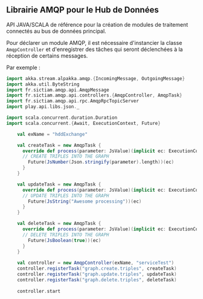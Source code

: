 ## Librairie AMQP pour le Hub de Données

API JAVA/SCALA de référence pour la création de modules de traitement connectés au bus de données principal.

Pour déclarer un module AMQP, il est nécessaire d'instancier la classe `AmqpController` et d'enregistrer des tâches qui seront déclenchées à la réception de certains messages.

Par exemple :
```scala
import akka.stream.alpakka.amqp.{IncomingMessage, OutgoingMessage}
import akka.util.ByteString
import fr.sictiam.amqp.api.AmqpMessage
import fr.sictiam.amqp.api.controllers.{AmqpController, AmqpTask}
import fr.sictiam.amqp.api.rpc.AmqpRpcTopicServer
import play.api.libs.json._

import scala.concurrent.duration.Duration
import scala.concurrent.{Await, ExecutionContext, Future}

    val exName = "hddExchange"

    val createTask = new AmqpTask {
      override def process(parameter: JsValue)(implicit ec: ExecutionContext): Future[JsValue] = {
      // CREATE TRIPLES INTO THE GRAPH
        Future(JsNumber(Json.stringify(parameter).length))(ec)
      }
    }

    val updateTask = new AmqpTask {
      override def process(parameter: JsValue)(implicit ec: ExecutionContext): Future[JsValue] = {
      // UPDATE TRIPLES INTO THE GRAPH
        Future(JsString("Awesome processing"))(ec)
      }
    }

    val deleteTask = new AmqpTask {
      override def process(parameter: JsValue)(implicit ec: ExecutionContext): Future[JsValue] = {
      // DELETE TRIPLES INTO THE GRAPH
        Future(JsBoolean(true))(ec)
      }
    }
    
    val controller = new AmqpController(exName, "serviceTest")
    controller.registerTask("graph.create.triples", createTask)
    controller.registerTask("graph.update.triples", updateTask)
    controller.registerTask("graph.delete.triples", deleteTask)
    
    controller.start

``` 
